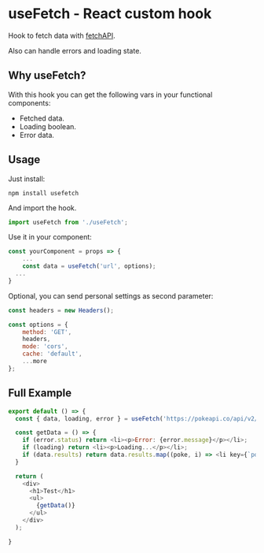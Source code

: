 # useFetch - React custom hook

Hook to fetch data with [fetchAPI](https://developer.mozilla.org/en-US/docs/Web/API/Fetch_API).

Also can handle errors and loading state.

## Why useFetch?

With this hook you can get the following vars in your functional components:
- Fetched data.
- Loading boolean.
- Error data.

## Usage

Just install:

```console
npm install usefetch
```

And import the hook.

```javascript
import useFetch from './useFetch';
```

Use it in your component:

```javascript
const yourComponent = props => {
	...
	const data = useFetch('url', options);
  ...
}
```

Optional, you can send personal settings as second parameter:


```javascript
const headers = new Headers();

const options = {
    method: 'GET',
    headers,
    mode: 'cors',
    cache: 'default',
    ...more
};
```

## Full Example

```javascript
export default () => {
  const { data, loading, error } = useFetch('https://pokeapi.co/api/v2/pokemon', {});

  const getData = () => {
    if (error.status) return <li><p>Error: {error.message}</p></li>;
    if (loading) return <li><p>Loading...</p></li>;
    if (data.results) return data.results.map((poke, i) => <li key={`poke-${i}`}><p>{poke.name}</p></li>);
  }

  return (
    <div>
      <h1>Test</h1>
      <ul>
        {getData()}
      </ul>
    </div>
  );

}
```

